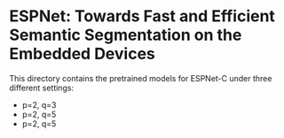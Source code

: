 # ESPNet: Towards Fast and Efficient Semantic Segmentation on the Embedded Devices

This directory contains the pretrained models for ESPNet-C under three different settings:

* p=2, q=3
* p=2, q=5
* p=2, q=5
